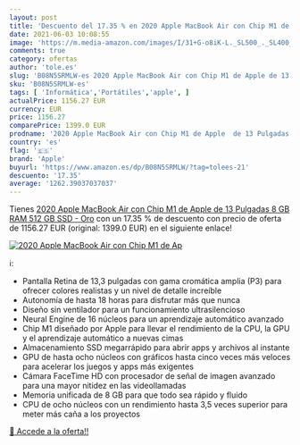 ```yaml
---
layout: post
title: 'Descuento del 17.35 % en 2020 Apple MacBook Air con Chip M1 de Ap'
date: 2021-06-03 10:08:55
image: 'https://m.media-amazon.com/images/I/31+G-o8iK-L._SL500_._SL400_.jpg'
comments: true
category: ofertas
author: 'tole.es'
slug: 'B08N5SRMLW-es 2020 Apple MacBook Air con Chip M1 de Apple de 13 Pulgadas...'
sku: 'B08N5SRMLW-es'
tags: [ 'Informática','Portátiles','apple', ]
actualPrice: 1156.27 EUR
currency: EUR
price: 1156.27
comparePrice: 1399.0 EUR
prodname: '2020 Apple MacBook Air con Chip M1 de Apple  de 13 Pulgadas  8 GB RAM  512 GB SSD  - Oro'
country: 'es'
flag: '🇪🇸'
brand: 'Apple'
buyurl: 'https://www.amazon.es/dp/B08N5SRMLW/?tag=tolees-21'
descuento: '17.35'
average: '1262.39037037037'
---
```


Tienes [2020 Apple MacBook Air con Chip M1 de Apple  de 13 Pulgadas  8 GB RAM  512 GB SSD  - Oro](https://www.amazon.es/dp/B08N5SRMLW/?tag=tolees-21) con un 17.35 % de descuento con precio de oferta de 1156.27 EUR (original: 1399.0 EUR) en el siguiente enlace!

[![2020 Apple MacBook Air con Chip M1 de Ap](https://m.media-amazon.com/images/I/31+G-o8iK-L._SL500_._SL400_.jpg)](https://www.amazon.es/dp/B08N5SRMLW/?tag=tolees-21)

ℹ️:

- Pantalla Retina de 13,3 pulgadas con gama cromática amplia (P3) para ofrecer colores realistas y un nivel de detalle increíble
- Autonomía de hasta 18 horas para disfrutar más que nunca
- Diseño sin ventilador para un funcionamiento ultrasilencioso
- Neural Engine de 16 núcleos para un aprendizaje automático avanzado
- Chip M1 diseñado por Apple para llevar el rendimiento de la CPU, la GPU y el aprendizaje automático a nuevas cimas
- Almacenamiento SSD megarrápido para abrir apps y archivos al instante
- GPU de hasta ocho núcleos con gráficos hasta cinco veces más veloces para acelerar los juegos y apps más exigentes
- Cámara FaceTime HD con procesador de señal de imagen avanzado para una mayor nitidez en las videollamadas
- Memoria unificada de 8 GB para que todo sea rápido y fluido
- CPU de ocho núcleos con un rendimiento hasta 3,5 veces superior para meter más caña a los proyectos

[🛒 Accede a la oferta!!](https://www.amazon.es/dp/B08N5SRMLW/?tag=tolees-21)
